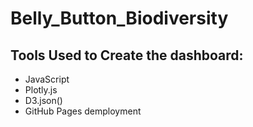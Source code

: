 # Belly_Button_Biodiversity

## Tools Used to Create the dashboard: 

* JavaScript
* Plotly.js
* D3.json()
* GitHub Pages demployment


